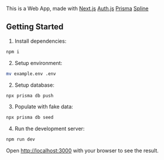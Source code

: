 This is a Web App, made with [Next.js](https://nextjs.org) [Auth.js](https://nextjs.dev) [Prisma](https://prisma.io) [Spline](http://spline.design)

## Getting Started

1. Install dependencies:

```bash
npm i
```

2. Setup environment:

```bash
mv example.env .env
```

2. Setup database:

```bash
npx prisma db push
```

3. Populate with fake data:

```bash
npx prisma db seed
```

4. Run the development server:

```bash
npm run dev
```

Open [http://localhost:3000](http://localhost:3000) with your browser to see the result.
